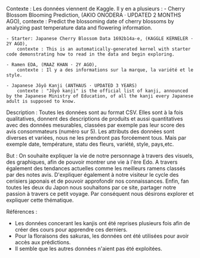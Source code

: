 Contexte :
    Les données viennent de Kaggle. Il y en a plusieurs :
    - Cherry Blossom Blooming Prediction, (AKIO ONODERA · UPDATED 2 MONTHS AGO),
        contexte : Predict the blossoming date of cherry blossoms by analyzing past temperature                  data and  flowering information.

    - Starter: Japanese Cherry Blossom Data 1692b14a-e, (KAGGLE KERNELER · 2Y AGO),
        contexte : This is an automatically-generated kernel with starter code demonstrating how to read in the data and begin exploring.

    - Ramen EDA, (MAAZ KHAN · 2Y AGO),
        contexte : Il y a des informations sur la marque, la variété et le style.

    - Japanese Jôyô Kanji (ANTHAUS · UPDATED 3 YEARS)
        contexte : "Jôyô kanji" is the official list of kanji, announced by the Japanese Ministry of Education, of all the kanji every Japanese adult is supposed to know.

Description : Toutes les données sont au format CSV.
    Elles sont à la fois qualitatives, donnent des descriptions de produits et aussi quantitatives avec des données mesurables, classées par exemple pas leur score des avis consommateurs (numéro sur 5).
    Les attributs des données sont diverses et variées, nous ne les prendront pas forcéement tous. Mais par exemple date, température, statu des fleurs, variété, style, pays,etc.

But : On souhaite expliquer la vie de notre personnage à travers des visuels, des graphiques, afin de pouvoir montrer une vie à l'ère Edo. A travers également des tendances
actuelles comme les meilleurs ramens classés par des notes avis. D'expliquer également à
notre visiteur le cycle des cerisiers japonais et de pouvoir approfondir nos connaissances. Enfin, fan toutes les deux du Japon nous souhaitons par ce site, partager notre passion à travers ce petit voyage.
Par conséquent nous désirons explorer et expliquer cette thématique.

Références : 
- Les données concerant les kanjis ont été reprises plusieurs fois afin de créer des cours pour apprendre ces derniers.
- Pour la floraisons des sakuras, les données ont été utilisées pour avoir accès aux prédictions.
- Il semble que les autres données n'aient pas été exploitées.
